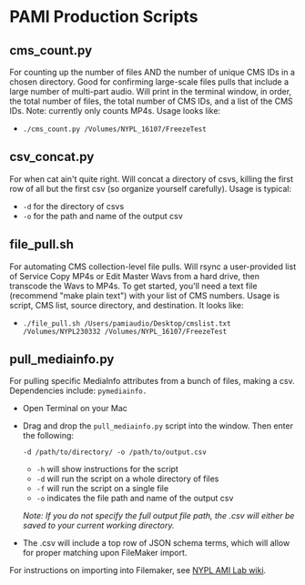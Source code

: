 # PAMI Production Scripts

## cms_count.py

For counting up the number of files AND the number of unique CMS IDs in a chosen directory. Good for confirming large-scale files pulls that include a large number of multi-part audio. Will print in the terminal window, in order, the total number of files, the total number of CMS IDs, and a list of the CMS IDs. Note: currently only counts MP4s. Usage looks like:

* `./cms_count.py /Volumes/NYPL_16107/FreezeTest`

## csv_concat.py

For when cat ain't quite right. Will concat a directory of csvs, killing the first row of all but the first csv (so organize yourself carefully). Usage is typical:

 * `-d` for the directory of csvs
 * `-o` for the path and name of the output csv 
 
## file_pull.sh

For automating CMS collection-level file pulls. Will rsync a user-provided list of Service Copy MP4s or Edit Master Wavs from a hard drive, then transcode the Wavs to MP4s. To get started, you'll need a text file (recommend "make plain text") with your list of CMS numbers. Usage is script, CMS list, source directory, and destination. It looks like:

* `./file_pull.sh /Users/pamiaudio/Desktop/cmslist.txt /Volumes/NYPL230332 /Volumes/NYPL_16107/FreezeTest`

## pull_mediainfo.py

For pulling specific MediaInfo attributes from a bunch of files, making a csv. Dependencies include: `pymediainfo.` 

* Open Terminal on your Mac 

* Drag and drop the `pull_mediainfo.py` script into the window. Then enter the following:
  ```
  -d /path/to/directory/ -o /path/to/output.csv
  ```

    * `-h` will show instructions for the script
    * `-d` will run the script on a whole directory of files
    * `-f` will run the script on a single file
    * `-o` indicates the file path and name of the output csv 
    
    _Note: If you do not specify the full output file path, the .csv will either be saved to your current working directory._

* The .csv will include a top row of JSON schema terms, which will allow for proper matching upon FileMaker import.

For instructions on importing into Filemaker, see [NYPL AMI Lab wiki](NYPL-AMI-Lab.md).
